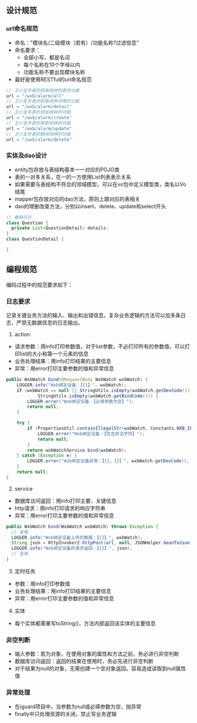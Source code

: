 ## 设计规范
### url命名规范

- 命名："模块名/二级模块（若有）/功能名称?过滤信息"
- 命名要求：
    - 全部小写，都是名词
    - 每个名称在10个字母以内
    - 功能名称不要出现模块名称
- 最好是使用RESTful的url命名规范

```java
// 卫小宝手表的获取闹钟列表的功能
url = "/wxb/alarm/all"
// 卫小宝手表的获取闹钟详情的功能
url = "/wxb/alarm/detail"
// 卫小宝手表的添加闹钟的功能
url = "/wxb/alarm/create"
// 卫小宝手表的更新闹钟的功能
url = "/wxb/alarm/update"
// 卫小宝手表的删除闹钟的功能
url = "/wxb/alarm/delete"
```

### 实体及dao设计

- entity包存放与表结构基本一一对应的POJO类
- 表的一对多关系，在一的一方使用List列表表示关系
- 如果需要与表结构不符合的领域模型，可以在vo包中定义模型类，类名以Vo结尾
- mapper包存放对应的dao方法，原则上跟对应的表相关
- dao的增删改查方法，分别以insert、delete、update和select开头

```java
// 春雨问诊
class Question {
  private List<QuestionDetail> details;
}
class QuestionDetail {

}
```

## 编程规范

编码过程中的规范要求如下：

### 日志要求  
记录关键业务方法的输入、输出和出错信息，复杂业务逻辑的方法可以加多条日志，严禁无数据信息的日志输出。

1. action:

- 请求参数：用info打印参数值，对于list参数，不必打印所有的参数值，可以打印list的大小和第一个元素的信息
- 业务处理结果：用info打印结果的主要信息
- 异常：用error打印主要参数的值和异常信息

```java
public WxbWatch bind(@RequestBody WxbWatch wxbWatch) {
    LOGGER.info("Wxb绑定设备：【{}】", wxbWatch);
    if (wxbWatch == null || StringUtils.isEmpty(wxbWatch.getDevCode()) ||
            StringUtils.isEmpty(wxbWatch.getBindCode())) {
        LOGGER.error("Wxb绑定设备：【必填参数为空】");
        return null;
    }

    try {
        if (PropertiesUtil.containIllegalStr(wxbWatch, Constants.WXB_ILLEGAL_STR)) {
            LOGGER.error("Wxb绑定设备：【包含非法字符】");
            return null;
        }
        return wxbWatchService.bind(wxbWatch);
    } catch (Exception e) {
        LOGGER.error("Wxb绑定设备异常：【{}，{}】", wxbWatch.getDevCode(), e.getMessage());
    }
    return null;
}
```

2. service

- 数据库访问返回：用info打印主要、关键信息
- http请求：用info打印请求的响应字符串
- 异常：用error打印主要参数的值和异常信息

```java
public WxbWatch bind(WxbWatch wxbWatch) throws Exception {
  // 省略
  LOGGER.info("Wxb绑定设备上传的数据：【{}】", wxbWatch);
  String json = HttpInvoker2.httpPost(url, null, JSONHelper.beanToJson(wxbWatch));
  LOGGER.info("Wxb绑定设备的请求返回：【{}】", json);
  // 省略
}
```

3. 定时任务

- 参数：用info打印参数值
- 业务处理结果：用info打印结果的主要信息
- 异常：用error打印主要参数的值和异常信息

4. 实体

- 每个实体都需重写toString()，方法内部返回该实体的主要信息

### 非空判断  

- 输入参数：若为对象，在使用对象的属性和方法之前，务必进行非空判断
- 数据库访问返回：返回的结果在使用时，务必先进行非空判断
- 对于结果为null的对象，无需创建一个空对象返回，容易造成读取到null属性值

### 异常处理  

- 在iguard项目中，当参数为null或必填参数为空，抛异常
- finally中只处理资源的关闭，禁止写业务逻辑
